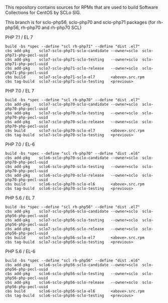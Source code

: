 This repository contains sources for RPMs that are used
to build Software Collections for CentOS by SCLo SIG.

This branch is for sclo-php56, sclo-php70 and sclo-php71 packages
(for rh-php56, rh-php70 and rh-php70 SCL)


PHP 7.1 / EL 7

    build -bs *spec --define "scl rh-php71" --define "dist .el7"
    cbs add-pkg    sclo7-sclo-php71-sclo-candidate --owner=sclo  sclo-php71-php-pecl-uuid
    cbs add-pkg    sclo7-sclo-php71-sclo-testing   --owner=sclo  sclo-php71-php-pecl-uuid
    cbs add-pkg    sclo7-sclo-php71-sclo-release   --owner=sclo  sclo-php71-php-pecl-uuid
    cbs build      sclo7-sclo-php71-sclo-el7       <above>.src.rpm
    cbs tag-build  sclo7-sclo-php71-sclo-testing   <previous>

PHP 7.0 / EL 7

    build -bs *spec --define "scl rh-php70" --define "dist .el7"
    cbs add-pkg    sclo7-sclo-php70-sclo-candidate --owner=sclo  sclo-php70-php-pecl-uuid
    cbs add-pkg    sclo7-sclo-php70-sclo-testing   --owner=sclo  sclo-php70-php-pecl-uuid
    cbs add-pkg    sclo7-sclo-php70-sclo-release   --owner=sclo  sclo-php70-php-pecl-uuid
    cbs build      sclo7-sclo-php70-sclo-el7       <above>.src.rpm
    cbs tag-build  sclo7-sclo-php70-sclo-testing   <previous>

PHP 7.0 / EL-6

    build -bs *spec --define "scl rh-php70" --define "dist .el6"
    cbs add-pkg    sclo6-sclo-php70-sclo-candidate --owner=sclo  sclo-php70-php-pecl-uuid
    cbs add-pkg    sclo6-sclo-php70-sclo-testing   --owner=sclo  sclo-php70-php-pecl-uuid
    cbs add-pkg    sclo6-sclo-php70-sclo-release   --owner=sclo  sclo-php70-php-pecl-uuid
    cbs build      sclo6-sclo-php70-sclo-el6       <above>.src.rpm
    cbs tag-build  sclo6-sclo-php70-sclo-testing   <previous>

PHP 5.6 / EL 7

    build -bs *spec --define "scl rh-php56" --define "dist .el7"
    cbs add-pkg    sclo7-sclo-php56-sclo-candidate --owner=sclo  sclo-php56-php-pecl-uuid
    cbs add-pkg    sclo7-sclo-php56-sclo-testing   --owner=sclo  sclo-php56-php-pecl-uuid
    cbs add-pkg    sclo7-sclo-php56-sclo-release   --owner=sclo  sclo-php56-php-pecl-uuid
    cbs build      sclo7-sclo-php56-sclo-el7       <above>.src.rpm
    cbs tag-build  sclo7-sclo-php56-sclo-testing   <previous>

PHP 5.6 / EL-6

    build -bs *spec --define "scl rh-php56" --define "dist .el6"
    cbs add-pkg    sclo6-sclo-php56-sclo-candidate --owner=sclo  sclo-php56-php-pecl-uuid
    cbs add-pkg    sclo6-sclo-php56-sclo-testing   --owner=sclo  sclo-php56-php-pecl-uuid
    cbs add-pkg    sclo6-sclo-php56-sclo-release   --owner=sclo  sclo-php56-php-pecl-uuid
    cbs build      sclo6-sclo-php56-sclo-el6       <above>.src.rpm
    cbs tag-build  sclo6-sclo-php56-sclo-testing   <previous>

